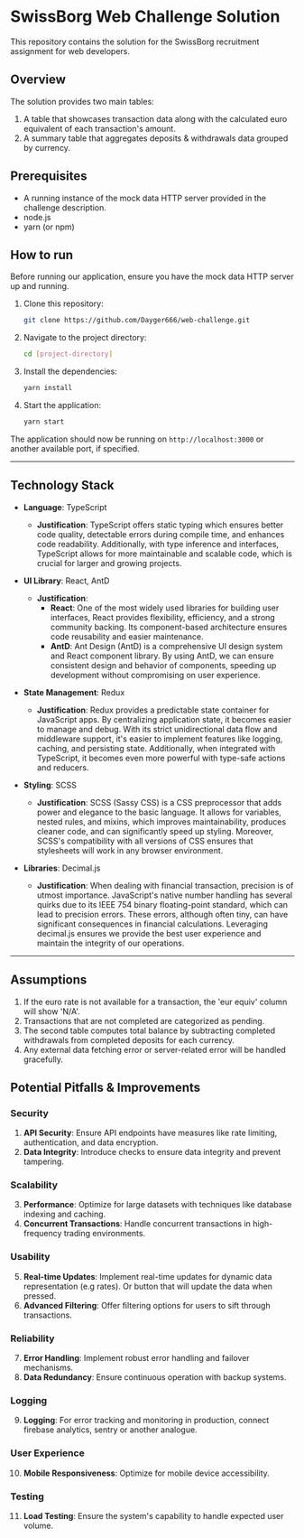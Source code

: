 # SwissBorg Web Challenge Solution

This repository contains the solution for the SwissBorg recruitment assignment for web developers.

## Overview

The solution provides two main tables:

1. A table that showcases transaction data along with the calculated euro equivalent of each transaction's amount.
2. A summary table that aggregates deposits & withdrawals data grouped by currency.

## Prerequisites

- A running instance of the mock data HTTP server provided in the challenge description.
- node.js
- yarn (or npm)

## How to run

Before running our application, ensure you have the mock data HTTP server up and running.

1. Clone this repository:
   ```bash
   git clone https://github.com/Dayger666/web-challenge.git
   ```

2. Navigate to the project directory:
   ```bash
   cd [project-directory]
   ```

3. Install the dependencies:
   ```bash
   yarn install
   ```

4. Start the application:
   ```bash
   yarn start
   ```

The application should now be running on `http://localhost:3000` or another available port, if specified.

---

## Technology Stack

- **Language**: TypeScript
    - **Justification**: TypeScript offers static typing which ensures better code quality, detectable errors during compile time, and enhances code readability. Additionally, with type inference and interfaces, TypeScript allows for more maintainable and scalable code, which is crucial for larger and growing projects.

- **UI Library**: React, AntD
    - **Justification**:
        - **React**: One of the most widely used libraries for building user interfaces, React provides flexibility, efficiency, and a strong community backing. Its component-based architecture ensures code reusability and easier maintenance.
        - **AntD**: Ant Design (AntD) is a comprehensive UI design system and React component library. By using AntD, we can ensure consistent design and behavior of components, speeding up development without compromising on user experience.

- **State Management**: Redux
    - **Justification**: Redux provides a predictable state container for JavaScript apps. By centralizing application state, it becomes easier to manage and debug. With its strict unidirectional data flow and middleware support, it's easier to implement features like logging, caching, and persisting state. Additionally, when integrated with TypeScript, it becomes even more powerful with type-safe actions and reducers.

- **Styling**: SCSS
    - **Justification**: SCSS (Sassy CSS) is a CSS preprocessor that adds power and elegance to the basic language. It allows for variables, nested rules, and mixins, which improves maintainability, produces cleaner code, and can significantly speed up styling. Moreover, SCSS's compatibility with all versions of CSS ensures that stylesheets will work in any browser environment.
- **Libraries**: Decimal.js
    - **Justification**: When dealing with financial transaction, precision is of utmost importance. JavaScript's native number handling has several quirks due to its IEEE 754 binary floating-point standard, which can lead to precision errors. These errors, although often tiny, can have significant consequences in financial calculations. Leveraging decimal.js ensures we provide the best user experience and maintain the integrity of our operations.
---

## Assumptions

1. If the euro rate is not available for a transaction, the 'eur equiv' column will show 'N/A'.
2. Transactions that are not completed are categorized as pending.
3. The second table computes total balance by subtracting completed withdrawals from completed deposits for each currency.
4. Any external data fetching error or server-related error will be handled gracefully.

## Potential Pitfalls & Improvements

### Security

1. **API Security**: Ensure API endpoints have measures like rate limiting, authentication, and data encryption.
2. **Data Integrity**: Introduce checks to ensure data integrity and prevent tampering.

### Scalability

3. **Performance**: Optimize for large datasets with techniques like database indexing and caching.
4. **Concurrent Transactions**: Handle concurrent transactions in high-frequency trading environments.

### Usability

5. **Real-time Updates**: Implement real-time updates for dynamic data representation (e.g rates). Or button that will update the data when pressed.
6. **Advanced Filtering**: Offer filtering options for users to sift through transactions.

### Reliability

7. **Error Handling**: Implement robust error handling and failover mechanisms.
8. **Data Redundancy**: Ensure continuous operation with backup systems.

### Logging 
9. **Logging**: For error tracking and monitoring in production, connect firebase analytics, sentry or another analogue.

### User Experience

10. **Mobile Responsiveness**: Optimize for mobile device accessibility.

### Testing

11. **Load Testing**: Ensure the system's capability to handle expected user volume.
